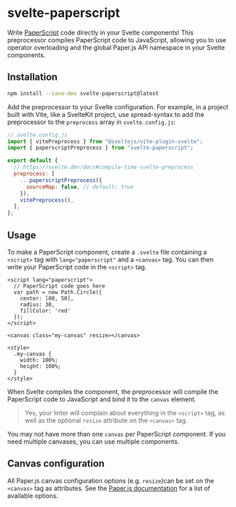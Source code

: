 # svelte-paperscript

Write [PaperScript](https://paperjs.org) code directly in your Svelte components! This preprocessor compiles PaperScript code to JavaScript, allowing you to use operator overloading and the global Paper.js API namespace in your Svelte components.

## Installation

```sh
npm install --save-dev svelte-paperscript@latest
```

Add the preprocessor to your Svelte configuration. For example, in a project built with Vite, like a SvelteKit project, use spread-syntax to add the preprocessor to the `preprocess` array in `svelte.config.js`:

```js
// svelte.config.js
import { vitePreprocess } from "@sveltejs/vite-plugin-svelte";
import { paperscriptPreprocess } from "svelte-paperscript";

export default {
  // https://svelte.dev/docs#compile-time-svelte-preprocess
  preprocess: [
    ...paperscriptPreprocess({
      sourceMap: false, // default: true
    }),
    vitePreprocess(),
  ],
};
```

## Usage

To make a PaperScript component, create a `.svelte` file containing a `<script>` tag with `lang="paperscript"` and a `<canvas>` tag. You can then write your PaperScript code in the `<script>` tag.

```svelte
<script lang="paperscript">
  // PaperScript code goes here
  var path = new Path.Circle({
    center: [80, 50],
    radius: 30,
    fillColor: 'red'
  });
</script>

<canvas class="my-canvas" resize></canvas>

<style>
  .my-canvas {
    width: 100%;
    height: 100%;
  }
</style>
```

When Svelte compiles the component, the preprocessor will compile the PaperScript code to JavaScript and bind it to the `canvas` element.

> Yes, your linter will complain about everything in the `<script>` tag, as well as the optional `resize` attribute on the `<canvas>` tag.

You may not have more than one `canvas` per PaperScript component. If you need multiple canvases, you can use multiple components.

## Canvas configuration

All Paper.js canvas configuration options (e.g. `resize`)can be set on the `<canvas>` tag as attributes. See the [Paper.js documentation](http://paperjs.org/tutorials/getting-started/working-with-paper-js/#canvas-configuration) for a list of available options.